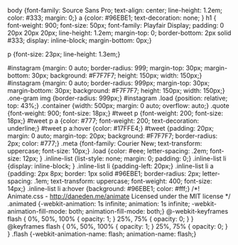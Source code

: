 body {font-family: Source Sans Pro; text-align: center; line-height: 1.2em; color: #333; margin: 0;}
a {color: #96EBE1; text-decoration: none; }
h1 {
font-weight: 900;
font-size: 50px;
font-family: Playfair Display;
padding: 0 20px 20px 20px;
line-height: 1.2em;
margin-top: 0;
border-bottom: 2px solid #333;
display: inline-block;
margin-bottom: 0px;}

p {font-size: 23px; line-height: 1.3em;}

#instagram {margin: 0 auto; border-radius: 999; margin-top: 30px; margin-bottom: 30px; background: #F7F7F7; height: 150px; width: 150px;}
#instagram {margin: 0 auto; border-radius: 999px; margin-top: 30px; margin-bottom: 30px; background: #F7F7F7; height: 150px; width: 150px;}
.one-gram img {border-radius: 999px;}
#instagram .load {position: relative; top: 43%;}
.container {width: 500px; margin: 0 auto; overflow: auto;}
.quote {font-weight: 900; font-size: 18px;}
#tweet p {font-weight: 200; font-size: 18px;}
#tweet p a {color: #777; font-weight: 200; text-decoration: underline;}
#tweet p a:hover {color: #17FFE4;}
#tweet {padding: 20px; margin: 0 auto; margin-top: 20px; background: #F7F7F7; border-radius: 2px; color: #777;}
.meta {font-family: Courier New; text-transform: uppercase; font-size: 10px;}
.load {color: #eee; letter-spacing: .2em; font-size: 12px; }
.inline-list {list-style: none; margin: 0; padding: 0;}
.inline-list li {display: inline-block; }
.inline-list li {padding-left: 20px;}
.inline-list li a {padding: 2px 8px; border: 1px solid #96EBE1; border-radius: 2px; letter-spacing: .1em; text-transform: uppercase; font-weight: 400; font-size: 14px;}
.inline-list li a:hover {background: #96EBE1; color: #fff;}
/*!
Animate.css - http://daneden.me/animate
Licensed under the MIT license
*/
.animated {-webkit-animation: 1s infinite; animation: 1s infinite; -webkit-animation-fill-mode: both; animation-fill-mode: both;}
@-webkit-keyframes flash {
  0%, 50%, 100% {
    opacity: 1;
  }
  25%, 75% {
    opacity: 0;
  }
}
@keyframes flash {
  0%, 50%, 100% {
    opacity: 1;
  }
  25%, 75% {
    opacity: 0;
  }
}
.flash {-webkit-animation-name: flash; animation-name: flash;}
